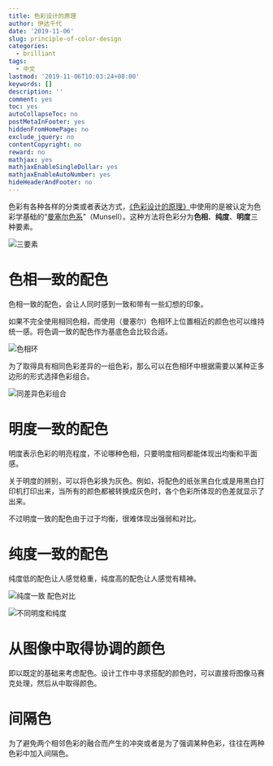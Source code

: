 ```yaml
---
title: 色彩设计的原理
author: 伊达千代
date: '2019-11-06'
slug: principle-of-color-design
categories:
  - brilliant
tags:
  - 中文
lastmod: '2019-11-06T10:03:24+08:00'
keywords: []
description: ''
comment: yes
toc: yes
autoCollapseToc: no
postMetaInFooter: yes
hiddenFromHomePage: no
exclude_jquery: no
contentCopyright: no
reward: no
mathjax: yes
mathjaxEnableSingleDollar: yes
mathjaxEnableAutoNumber: yes
hideHeaderAndFooter: no
---
```


色彩有各种各样的分类或者表达方式，[《色彩设计的原理》](https://book.douban.com/subject/6790599/)中使用的是被认定为色彩学基础的“[曼塞尔色系](https://baike.baidu.com/item/%E5%AD%9F%E5%A1%9E%E5%B0%94%E9%A2%9C%E8%89%B2%E7%B3%BB%E7%BB%9F/2754031?fr=aladdin)”（Munsell）。这种方法将色彩分为**色相**、**纯度**、**明度**三种要素。

![三要素](https://pic4.zhimg.com/80/8fd1eed9e957d90904bc7719d1473dbf_hd.jpg)

# 色相一致的配色

色相一致的配色，会让人同时感到一致和带有一些幻想的印象。

如果不完全使用相同色相，而使用（曼塞尔）色相环上位置相近的颜色也可以维持统一感。将色调一致的配色作为基底色会比较合适。

![色相环](https://img.zcool.cn/community/01998a58b12766a801219c7755a9b8.jpg@1280w_1l_0o_100sh.jpg)

为了取得具有相同色彩差异的一组色彩，那么可以在色相环中根据需要以某种正多边形的形式选择色彩组合。

![同差异色彩组合](http://it.ping-jia.net/pics/http://pic108.nipic.com/file/20160828/12657561_180547504035_2.jpg.jpg)

<!--more-->

# 明度一致的配色

明度表示色彩的明亮程度，不论哪种色相，只要明度相同都能体现出均衡和平面感。

关于明度的辨别，可以将色彩换为灰色。例如，将配色的纸张黑白化或是用黑白打印机打印出来，当所有的颜色都被转换成灰色时，各个色彩所体现的色差就显示了出来。

不过明度一致的配色由于过于均衡，很难体现出强弱和对比。

# 纯度一致的配色

纯度低的配色让人感觉稳重，纯度高的配色让人感觉有精神。

![纯度一致 配色对比](https://timgsa.baidu.com/timg?image&quality=80&size=b9999_10000&sec=1573035080707&di=c8feff75cc28afeb9adff37cdfdc8471&imgtype=0&src=http%3A%2F%2Ftc.sinaimg.cn%2Fmaxwidth.800%2Ftc.service.weibo.com%2Fimage_uisdc_com%2F94fa409328c9f6412b4a48d3d0933d65.png)

![不同明度和纯度](https://n.sinaimg.cn/sinacn14/395/w702h493/20180317/4ea7-fyshfuq7625985.jpg)

# 从图像中取得协调的颜色

即以既定的基础来考虑配色。设计工作中寻求搭配的颜色时，可以直接将图像马赛克处理，然后从中取得颜色。

# 间隔色

为了避免两个相邻色彩的融合而产生的冲突或者是为了强调某种色彩，往往在两种色彩中加入间隔色。